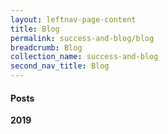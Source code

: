 ```yaml
---
layout: leftnav-page-content
title: Blog
permalink: success-and-blog/blog
breadcrumb: Blog
collection_name: success-and-blog
second_nav_title: Blog
---
```


<h4>Posts</h4>

<b>2019</b>

